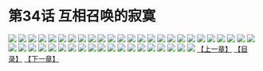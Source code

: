 # 第34话 互相召唤的寂寞
![](https://s2.baozimh.com/scomic/sanyanxiaotianlu-samanhua/0/33-iqc8/1.jpg)
![](https://s2.baozimh.com/scomic/sanyanxiaotianlu-samanhua/0/33-iqc8/2.jpg)
![](https://s2.baozimh.com/scomic/sanyanxiaotianlu-samanhua/0/33-iqc8/3.jpg)
![](https://s2.baozimh.com/scomic/sanyanxiaotianlu-samanhua/0/33-iqc8/4.jpg)
![](https://s2.baozimh.com/scomic/sanyanxiaotianlu-samanhua/0/33-iqc8/5.jpg)
![](https://s2.baozimh.com/scomic/sanyanxiaotianlu-samanhua/0/33-iqc8/6.jpg)
![](https://s2.baozimh.com/scomic/sanyanxiaotianlu-samanhua/0/33-iqc8/7.jpg)
![](https://s2.baozimh.com/scomic/sanyanxiaotianlu-samanhua/0/33-iqc8/8.jpg)
![](https://s2.baozimh.com/scomic/sanyanxiaotianlu-samanhua/0/33-iqc8/9.jpg)
![](https://s2.baozimh.com/scomic/sanyanxiaotianlu-samanhua/0/33-iqc8/10.jpg)
![](https://s2.baozimh.com/scomic/sanyanxiaotianlu-samanhua/0/33-iqc8/11.jpg)
![](https://s2.baozimh.com/scomic/sanyanxiaotianlu-samanhua/0/33-iqc8/12.jpg)
![](https://s2.baozimh.com/scomic/sanyanxiaotianlu-samanhua/0/33-iqc8/13.jpg)
![](https://s2.baozimh.com/scomic/sanyanxiaotianlu-samanhua/0/33-iqc8/14.jpg)
![](https://s2.baozimh.com/scomic/sanyanxiaotianlu-samanhua/0/33-iqc8/15.jpg)
![](https://s2.baozimh.com/scomic/sanyanxiaotianlu-samanhua/0/33-iqc8/16.jpg)
![](https://s2.baozimh.com/scomic/sanyanxiaotianlu-samanhua/0/33-iqc8/17.jpg)
![](https://s2.baozimh.com/scomic/sanyanxiaotianlu-samanhua/0/33-iqc8/18.jpg)
![](https://s2.baozimh.com/scomic/sanyanxiaotianlu-samanhua/0/33-iqc8/19.jpg)
![](https://s2.baozimh.com/scomic/sanyanxiaotianlu-samanhua/0/33-iqc8/20.jpg)
![](https://s2.baozimh.com/scomic/sanyanxiaotianlu-samanhua/0/33-iqc8/21.jpg)
![](https://s2.baozimh.com/scomic/sanyanxiaotianlu-samanhua/0/33-iqc8/22.jpg)
![](https://s2.baozimh.com/scomic/sanyanxiaotianlu-samanhua/0/33-iqc8/23.jpg)
![](https://s2.baozimh.com/scomic/sanyanxiaotianlu-samanhua/0/33-iqc8/24.jpg)
![](https://s2.baozimh.com/scomic/sanyanxiaotianlu-samanhua/0/33-iqc8/25.jpg)
![](https://s2.baozimh.com/scomic/sanyanxiaotianlu-samanhua/0/33-iqc8/26.jpg)
![](https://s2.baozimh.com/scomic/sanyanxiaotianlu-samanhua/0/33-iqc8/27.jpg)
![](https://s2.baozimh.com/scomic/sanyanxiaotianlu-samanhua/0/33-iqc8/28.jpg)
![](https://s2.baozimh.com/scomic/sanyanxiaotianlu-samanhua/0/33-iqc8/29.jpg)
![](https://s2.baozimh.com/scomic/sanyanxiaotianlu-samanhua/0/33-iqc8/30.jpg)
![](https://s2.baozimh.com/scomic/sanyanxiaotianlu-samanhua/0/33-iqc8/31.jpg)
![](https://s2.baozimh.com/scomic/sanyanxiaotianlu-samanhua/0/33-iqc8/32.jpg)
![](https://s2.baozimh.com/scomic/sanyanxiaotianlu-samanhua/0/33-iqc8/33.jpg)
![](https://s2.baozimh.com/scomic/sanyanxiaotianlu-samanhua/0/33-iqc8/34.jpg)
![](https://s2.baozimh.com/scomic/sanyanxiaotianlu-samanhua/0/33-iqc8/35.jpg)
![](https://s2.baozimh.com/scomic/sanyanxiaotianlu-samanhua/0/33-iqc8/36.jpg)
![](https://s2.baozimh.com/scomic/sanyanxiaotianlu-samanhua/0/33-iqc8/37.jpg)
![](https://s2.baozimh.com/scomic/sanyanxiaotianlu-samanhua/0/33-iqc8/38.jpg)
![](https://s2.baozimh.com/scomic/sanyanxiaotianlu-samanhua/0/33-iqc8/39.jpg)
![](https://s2.baozimh.com/scomic/sanyanxiaotianlu-samanhua/0/33-iqc8/40.jpg)
![](https://s2.baozimh.com/scomic/sanyanxiaotianlu-samanhua/0/33-iqc8/41.jpg)
![](https://s2.baozimh.com/scomic/sanyanxiaotianlu-samanhua/0/33-iqc8/42.jpg)
![](https://s2.baozimh.com/scomic/sanyanxiaotianlu-samanhua/0/33-iqc8/43.jpg)
![](https://s2.baozimh.com/scomic/sanyanxiaotianlu-samanhua/0/33-iqc8/44.jpg)
[【上一章】](./33.md)
[【目录】](./README.md)
[【下一章】](./35.md)
